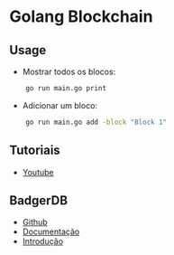 # Golang Blockchain

## Usage

- Mostrar todos os blocos:

```cmd
    go run main.go print
```

- Adicionar um bloco:

```cmd
    go run main.go add -block "Block 1"
```

## Tutoriais 

- [Youtube](https://www.youtube.com/playlist?list=PLpP5MQvVi4PGmNYGEsShrlvuE2B33xV1L)

## BadgerDB

- [Github](https://github.com/dgraph-io/badger)
- [Documentação](https://dgraph.io/docs/badger/get-started/)
- [Introdução](https://dgraph.io/blog/post/badger/)